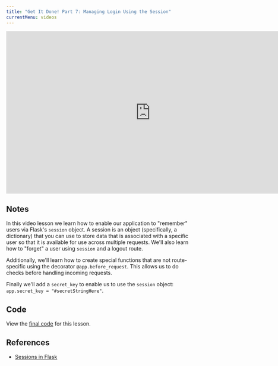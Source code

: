 ```yaml
---
title: "Get It Done! Part 7: Managing Login Using the Session"
currentMenu: videos
---
```


<div class="youtube-wrapper"><iframe width="776" height="437" src="https://www.youtube-nocookie.com/embed/QjJ_pTZoWw0?rel=0" frameborder="0" allowfullscreen></iframe></div>

## Notes

In this video lesson we learn how to enable our application to "remember" users via Flask's `session` object. A session is an object (specifically, a dictionary) that you can use to store data that is associated with a specific user so that it is available for use across multiple requests. We'll also learn how to "forget" a user using `session` and a logout route.

Additionally, we'll learn how to create special functions that are not route-specific using the decorator `@app.before_request`. This allows us to do checks before handling incoming requests. 

Finally we'll add a `secret_key` to enable us to use the `session` object: `app.secret_key = "#secretStringHere"`.

## Code

View the [final code](https://github.com/LaunchCodeEducation/get-it-done/tree/5e700d1c821c946f5d630cc5795a6c6354280824) for this lesson.

## References

- [Sessions in Flask](http://flask.pocoo.org/docs/0.12/quickstart/#sessions)
